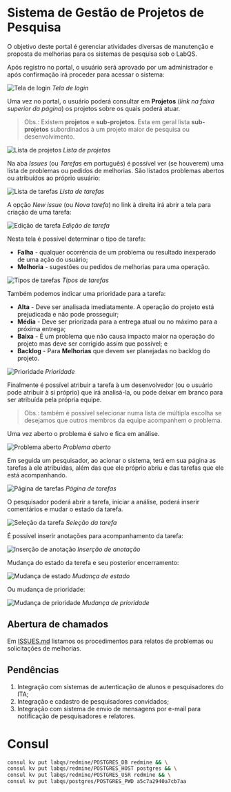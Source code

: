 # Sistema de Gestão de Projetos de Pesquisa

O objetivo deste portal é gerenciar atividades diversas de manutenção e proposta de melhorias para os sistemas de pesquisa sob o LabQS.

Após registro no portal, o usuário será aprovado por um administrador e após confirmação irá proceder para acessar o sistema:

![Tela de login](../images/redmine/01.png)
_Tela de login_

Uma vez no portal, o usuário poderá consultar em **Projetos** (_link na faixa superior da página_) os projetos sobre os quais poderá atuar.

> Obs.: Existem **projetos** e **sub-projetos**. Esta em geral lista **sub-projetos** subordinados à um projeto maior de pesquisa ou desenvolvimento.

![Lista de projetos](../images/redmine/02.png)
_Lista de projetos_

Na aba _Issues_ (ou _Tarefas_ em português) é possível ver (se houverem) uma lista de problemas ou pedidos de melhorias. São listados problemas abertos ou atribuídos ao próprio usuário:

![Lista de tarefas](../images/redmine/03.png)
_Lista de tarefas_

A opção _New issue_ (ou _Nova tarefa_) no link à direita irá abrir a tela para criação de uma tarefa:

![Edição de tarefa](../images/redmine/04.png)
_Edição de tarefa_

Nesta tela é possível determinar o tipo de tarefa:

* **Falha** - qualquer ocorrência de um problema ou resultado inexperado de uma ação do usuário;
* **Melhoria** - sugestões ou pedidos de melhorias para uma operação.

![Tipos de tarefas](../images/redmine/05.png)
_Tipos de tarefas_

Também podemos indicar uma prioridade para a tarefa:

* **Alta** - Deve ser analisada imediatamente. A operação do projeto está prejudicada e não pode prosseguir;
* **Média** - Deve ser priorizada para a entrega atual ou no máximo para a próxima entrega;
* **Baixa** - É um problema que não causa impacto maior na operação do projeto mas deve ser corrigido assim que possível; e
* **Backlog** - Para **Melhorias** que devem ser planejadas no backlog do projeto.

![Prioridade](../images/redmine/06.png)
_Prioridade_

Finalmente é possível atribuir a tarefa à um desenvolvedor (ou o usuário pode atribuir à si próprio) que irá analisá-la, ou pode deixar em branco para ser atribuída pela própria equipe.

> Obs.: também é possível selecionar numa lista de múltipla escolha se desejamos que outros membros da equipe acompanhem o problema.

Uma vez aberto o problema é salvo e fica em análise.

![Problema aberto](../images/redmine/07.png)
_Problema aberto_

Em seguida um pesquisador, ao acionar o sistema, terá em sua página as tarefas à ele atribuídas, além das que ele próprio abriu e das tarefas que ele está acompanhando.

![Página de tarefas](../images/redmine/08.png)
_Página de tarefas_

O pesquisador poderá abrir a tarefa, iniciar a análise, poderá inserir comentários e mudar o estado da tarefa.

![Seleção da tarefa](../images/redmine/09.png)
_Seleção da tarefa_

É possível inserir anotações para acompanhamento da tarefa:

![Inserção de anotação](../images/redmine/10.png)
_Inserção de anotação_

Mudança do estado da terefa e seu posterior encerramento:

![Mudança de estado](../images/redmine/11.png)
_Mudança de estado_

Ou mudança de prioridade:

![Mudança de prioridade](../images/redmine/12.png)
_Mudança de prioridade_

## Abertura de chamados

Em [ISSUES.md](./ISSUES.md) listamos os procedimentos para relatos de problemas ou solicitações de melhorias.

## Pendências ##

1. Integração com sistemas de autenticação de alunos e pesquisadores do ITA;
1. Integração e cadastro de pesquisadores convidados;
1. Integração com sistema de envio de mensagens por e-mail para notificação de pesquisadores e relatores.

# Consul

```sh
consul kv put labqs/redmine/POSTGRES_DB redmine && \
consul kv put labqs/redmine/POSTGRES_HOST postgres && \
consul kv put labqs/redmine/POSTGRES_USR redmine && \
consul kv put labqs/postgres/POSTGRES_PWD a5c7a2940a7cb7aa
```
